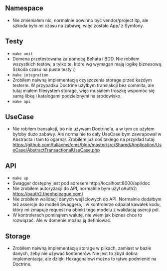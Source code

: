## Namespace

- Nie zmieniałem nic, normalnie powinno być vendor/project itp, ale szkoda było mi czasu na zabawę,
  więc zostało App/ z Symfony.


## Testy

- `make unit`
- Domena przetestowana za pomocą Behata i BDD. Nie robiłem wszystkich testów, a tylko te,
  które wg wymagań mają logikę biznesową. Szkoda czasu na puste testy :)
- `make integration`
- Zrobiłem naiwną implementację czyszczenia storage przed każdym testerm. W przypadku Doctrine
  użyłbym translakcji bez commita, ale tutaj miałem filesystem storage, więc musiałem troszkę wspomóc
  się samą libką i katalogami podzielonymi na środowisko.
- `make api`

## UseCase

- Nie robiłem transakcji, bo nie używam Doctrine'a, a w tym co użyłem byłoby dużo zabawy.
  Ale normalnie to cały UseCase bym zawrapował w Abstracta i tam to ogarnął. 
  Zrobiłem już coś takiego na przykład tutaj: https://github.com/tuliacms/cms/blob/master/src/Shared/Application/UseCase/AbstractTransactionalUseCase.php


## API

- `make up`
- Swagger dostępny jest pod adresem http://localhost:8000/api/doc
- Nie zrobiłem autoryzacji do API, normalnie bym użył oAuth2: https://oauth2.thephpleague.com/
- Nie zrobiłem walidacji danych wejściowych do API. Normalnie dodałbym też assercje do modeli
  Swaggera, i w kontrolerze odpalał kawałek kodu, który mi zmapuje request na obiekt tego modelu
  z walidacją asercji pól.
- W kontrolerach pominąłem walutę, nie wiem jak biznes chce to rozwiązać. Ale w domenie można ją definiować.


## Storage

- Zrobiłem naiwną implementację storage w plikach, zamiast w bazie danych, żeby nie używać kontenerów.
  Nie jest to zbyd dobra implementacja, ale dzięki Hexagonalowi można to łątwo podmienić na Doctrine.
